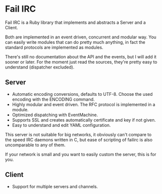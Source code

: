 Fail IRC
======
Fail IRC is a Ruby library that implements and abstracts a Server and a Client.

Both are implemented in an event driven, concurrent and modular way. You can easily write modules that can
do pretty much anything, in fact the standard protocols are implemented as modules.

There's still no documentation about the API and the events, but I will add it sooner or later. For the moment
just read the sources, they're pretty easy to understand (dispatcher excluded).

Server
------
- Automatic encoding conversions, defaults to UTF-8. Choose the used encoding with the ENCODING command.
- Highly modular and event driven. The RFC protocol is implemented in a module.
- Optimized dispatching with EventMachine.
- Supports SSL and creates automatically certificate and key if not given.
- Easy to understand and edit YAML configuration.

This server is not suitable for big networks, it obviously can't compare to the speed IRC daemons written in C,
but ease of scripting of failirc is also uncomparable to any of them.

If your network is small and you want to easily custom the server, this is for you.

Client
------
- Support for multiple servers and channels.
